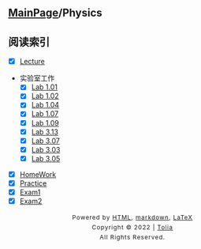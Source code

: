 ## [MainPage](../index.md)/Physics

## 阅读索引

- [x] [Lecture](Lecture.md)
- 实验室工作
  - [x] [Lab 1.01](Labs/Lab1.01.md)
  - [x] [Lab 1.02](Labs/Lab1.02.md)
  - [x] [Lab 1.04](Labs/Lab1.04.md)
  - [x] [Lab 1.07](Labs/Lab1.07.md)
  - [x] [Lab 1.09](Labs/Lab1.09.md)
  - [x] [Lab 3.13](Labs/Lab3.13.md)
  - [x] [Lab 3.07](Labs/Lab3.07.md)
  - [x] [Lab 3.03](Labs/Lab3.03.md)
  - [x] [Lab 3.05](Labs/Lab3.05.md)
- [x] [HomeWork](HomeWork.md)
- [x] [Practice](Practice.md)
- [x] [Exam1](Exam1.md)
- [x] [Exam2](Exam2.md)

<style type="text/css">
    #footer {
        position: relative;
        margin: 0 auto;
        line-height: 20px;
        text-align: center;
        font-size: 12px;
        letter-spacing: 1px;
    }
 
    .content {
        height: 1800px;
        width: 100%;
        text-align: center;
    }
</style>

<div id="footer">
    Powered by
    <a href="https://html5up.net">HTML</a>, 
    <a href="https://markdown.com.cn/">markdown</a>, 
    <a href="https://www.latex-project.org/">LaTeX</a>
    <br>
    Copyright © 2022 | 
    <a href="https://tolia-gh.github.io">Tolia</a>
    <br>
    All Rights Reserved.
    <br>
</div>
